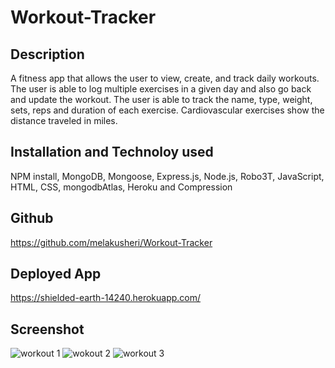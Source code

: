 # Workout-Tracker

## Description
A fitness app that allows the user to view, create, and track daily workouts. The user is able to log multiple exercises in a given day and also go back and update the workout. The user is able to track the name, type, weight, sets, reps and duration of each exercise. Cardiovascular exercises show the distance traveled in miles.

## Installation and Technoloy used

NPM install, MongoDB, Mongoose, Express.js, Node.js, Robo3T, JavaScript, HTML, CSS, mongodbAtlas, Heroku and Compression

## Github
https://github.com/melakusheri/Workout-Tracker

## Deployed App
https://shielded-earth-14240.herokuapp.com/

## Screenshot 
![workout 1](https://user-images.githubusercontent.com/65136237/137032858-c891a532-e680-4aae-9312-c5b98ab28b1b.PNG)
![wokout 2](https://user-images.githubusercontent.com/65136237/137032880-0fae5900-2161-44a4-8eef-ddf833e5196a.PNG)
![workout 3](https://user-images.githubusercontent.com/65136237/137032906-afe01f25-1d36-42d6-bea8-4ced2918253e.PNG)
